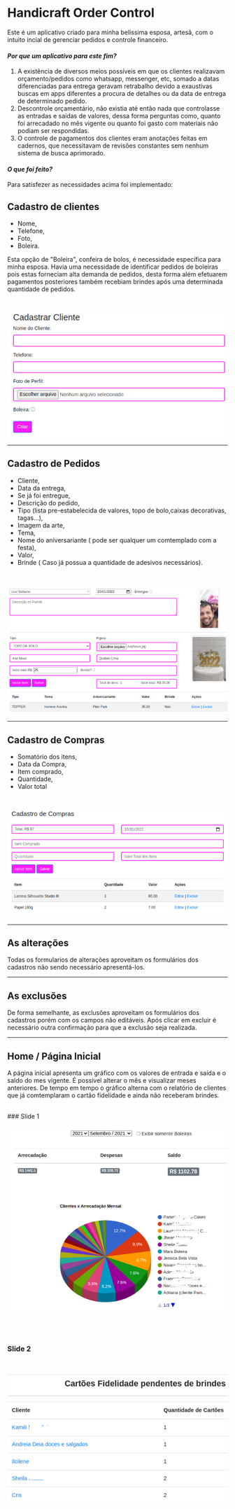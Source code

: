 # Handicraft Order Control

Este é um aplicativo criado para minha belíssima esposa, artesã, com o intuito incial de gerenciar pedidos e controle financeiro.


#### *Por que um aplicativo para este fim?*

1. A existência de diversos meios possíveis em que os clientes realizavam orçamento/pedidos como whatsapp, messenger, etc, somado a datas diferenciadas para entrega geravam retrabalho devido a exaustivas buscas em apps diferentes a procura de detalhes ou da data de entrega de determinado pedido.
2. Descontrole orçamentário, não existia até então nada que controlasse as entradas e saídas de valores, dessa forma perguntas como, quanto foi arrecadado no mês vigente ou quanto foi gasto com materiais não podiam ser respondidas.
3. O controle de pagamentos dos clientes eram anotações feitas em cadernos, que necessitavam de revisões constantes sem nenhum sistema de busca aprimorado.

#### *O que foi feito?*

Para satisfezer as necessidades acima foi implementado:


## Cadastro de clientes


* Nome,
* Telefone,
* Foto,
* Boleira. 

Esta opção de "Boleira", confeira de bolos, é necessidade específica para minha esposa. Havia uma necessidade de identificar pedidos de boleiras pois estas forneciam alta demanda de pedidos, desta forma além efetuarem pagamentos posteriores também recebiam brindes após uma determinada quantidade de pedidos.

<br>

![Cadastrode De Pedidos](readme/CadCli.png)

---


## Cadastro de Pedidos

* Cliente,
* Data da entrega,
* Se já foi entregue,
* Descrição do pedido,
* Tipo (lista pre-estabelecida de valores, topo de bolo,caixas decorativas, tagas...),
* Imagem da arte,
* Tema,
* Nome do aniversariante ( pode ser qualquer um comtemplado com a festa),
* Valor,
* Brinde ( Caso já possua a quantidade de adesivos necessários).


<br>

![Cadastrode Clientes](readme/cadOrder.png)

---

## Cadastro de Compras

* Somatório dos itens,
* Data da Compra,
* Item comprado,
* Quantidade,
* Valor total
<br>

![Cadastrode Clientes](readme/cadCompras.png)

---

## As alterações

Todas os formularios de alterações aproveitam os formulários dos cadastros não sendo necessário apresentá-los.

---

## As exclusões

De forma semelhante, as exclusões aproveitam os formulários dos cadastros porém com os campos não editáveis. Após clicar em excluir é necessário outra confirmação para que a exclusão seja realizada.

---

## Home / Página Inicial

A página inicial apresenta um gráfico com os valores de entrada e saída e o saldo do mes vigente. É possível alterar o mês e visualizar meses anteriores.
De tempo em tempo o gráfico alterna com o relatório de clientes que já comtemplaram o cartão fidelidade e ainda não receberam brindes.

<br>
### Slide 1

![Página Inicial](readme/homeSaldo.png)

<br><br>

### Slide 2
<br>

![Página Inicial](readme/pendenciaBrindes.png)






















